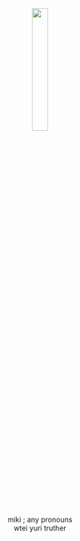 <div align="center">
<img src="https://i.pinimg.com/564x/60/4f/67/604f67fe87a3513cf053bfa2e6611416.jpg" width="25%"">
<br>
<br>
<br>
miki ; any pronouns
<br>
wtei yuri truther
<br>
<br>
